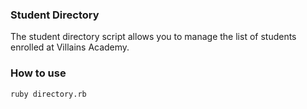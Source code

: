 ### Student Directory

The student directory script allows you to manage the list of students enrolled at Villains Academy.

### How to use

```shell
ruby directory.rb
```